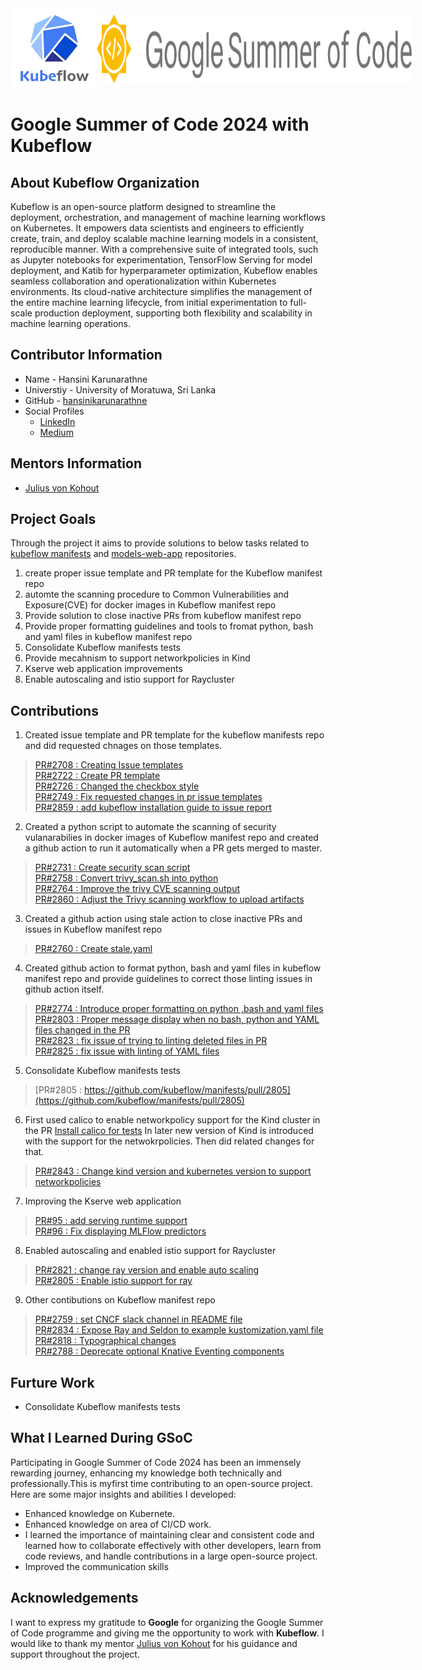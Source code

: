 <div style="display: flex; align-items: center;">
  <img src="./kubeflow-logo.png" alt="kubeflow-logo" height="130" />
  <img src="./gsoc-logo.png" alt="gsoc-logo"   height="110" />
</div>

# Google Summer of Code 2024 with Kubeflow 

## About Kubeflow Organization 
Kubeflow is an open-source platform designed to streamline the deployment, orchestration, and management of machine learning workflows on Kubernetes. It empowers data scientists and engineers to efficiently create, train, and deploy scalable machine learning models in a consistent, reproducible manner. With a comprehensive suite of integrated tools, such as Jupyter notebooks for experimentation, TensorFlow Serving for model deployment, and Katib for hyperparameter optimization, Kubeflow enables seamless collaboration and operationalization within Kubernetes environments. Its cloud-native architecture simplifies the management of the entire machine learning lifecycle, from initial experimentation to full-scale production deployment, supporting both flexibility and scalability in machine learning operations.

## Contributor Information
* Name - Hansini Karunarathne
* Universtiy - University of Moratuwa, Sri Lanka
* GitHub - [hansinikarunarathne](https://github.com/hansinikarunarathne)
* Social Profiles
  - [LinkedIn](www.linkedin.com/in/hansini-karunarathne)
  - [Medium](https://medium.com/@hansini.20)

## Mentors Information
* [Julius von Kohout](https://github.com/juliusvonkohout)

## Project Goals
Through the project it aims to provide solutions to below tasks related to [kubeflow manifests](https://github.com/kubeflow/manifests) and [models-web-app](https://github.com/kserve/models-web-app) repositories.
1. create proper issue template and PR template for the Kubeflow manifest repo
2. automte the scanning procedure to Common Vulnerabilities and Exposure(CVE) for docker images in Kubeflow manifest repo
3. Provide solution to close inactive PRs from kubeflow manifest repo
4. Provide proper formatting guidelines and tools to fromat python, bash and yaml files in kubeflow manifest repo
5. Consolidate Kubeflow manifests tests
6. Provide mecahnism to support networkpolicies in Kind
7. Kserve web application improvements
8. Enable autoscaling and istio support for Raycluster 

## Contributions
1. Created issue template and PR template for the kubeflow manifests repo and did requested chnages on those templates.
> [PR#2708 : Creating Issue templates](https://github.com/kubeflow/manifests/pull/2708)<br>
> [PR#2722 : Create PR template](https://github.com/kubeflow/manifests/pull/2722)<br>
> [PR#2726 : Changed the checkbox style](https://github.com/kubeflow/manifests/pull/2726)<br>
> [PR#2749 : Fix requested changes in pr issue templates ](https://github.com/kubeflow/manifests/pull/2749)<br>
> [PR#2859 : add kubeflow installation guide to issue report](https://github.com/kubeflow/manifests/pull/2859)<br>
2.  Created a python script to automate the scanning of security vulanarabilies in docker images of Kubeflow manifest repo and created a github action to run it automatically when a PR gets merged to master.
> [PR#2731 : Create security scan script](https://github.com/kubeflow/manifests/pull/2731)<br>
> [PR#2758 : Convert trivy_scan.sh into python](https://github.com/kubeflow/manifests/pull/2758)<br>
> [PR#2764 : Improve the trivy CVE scanning output](https://github.com/kubeflow/manifests/pull/2764)<br>
> [PR#2860 : Adjust the Trivy scanning workflow to upload artifacts](https://github.com/kubeflow/manifests/pull/2860)<br>
3. Created a github action using stale action to close inactive PRs and issues in Kubeflow manifest repo
> [PR#2760 : Create stale.yaml](https://github.com/kubeflow/manifests/pull/2760)<br>
4. Created github action to format  python, bash and yaml files in kubeflow manifest repo and provide guidelines to correct those linting issues in github action itself.
> [PR#2774 : Introduce proper formatting on python ,bash and yaml files](https://github.com/kubeflow/manifests/pull/2774)<br>
> [PR#2803 : Proper message display when no bash, python and YAML files changed in the PR](https://github.com/kubeflow/manifests/pull/2803)<br>
> [PR#2823 : fix issue of trying to linting deleted files in PR](https://github.com/kubeflow/manifests/pull/2823)<br>
> [PR#2825 : fix issue with linting of YAML files](https://github.com/kubeflow/manifests/pull/2825)<br>
5. Consolidate Kubeflow manifests tests
> [PR#2805 : https://github.com/kubeflow/manifests/pull/2805](https://github.com/kubeflow/manifests/pull/2805)<br>
6. First used calico to enable networkpolicy support for the Kind cluster in the PR [Install calico for tests](https://github.com/kubeflow/manifests/pull/2820) In later new version of Kind is introduced with the support for the netwokrpolicies. Then did related changes for that.
> [PR#2843 : Change kind version and kubernetes version to support networkpolicies](https://github.com/kubeflow/manifests/pull/2843)<br>
7. Improving the Kserve web application
> [PR#95 : add serving runtime support](https://github.com/kserve/models-web-app/pull/95)<br>
> [PR#96 : Fix displaying MLFlow predictors](https://github.com/kserve/models-web-app/pull/96)<br>
8. Enabled autoscaling and enabled istio support for Raycluster 

> [PR#2821 : change ray version and enable auto scaling](https://github.com/kubeflow/manifests/pull/2821)<br>
> [PR#2805 : Enable istio support for ray](https://github.com/kubeflow/manifests/pull/2847)<br>
9. Other contibutions on Kubeflow manifest repo
> [PR#2759 : set CNCF slack channel in README file](https://github.com/kubeflow/manifests/pull/2759)<br>
> [PR#2834 : Expose Ray and Seldon to example kustomization.yaml file](https://github.com/kubeflow/manifests/pull/2834)<br>
> [PR#2818 : Typographical changes](https://github.com/kubeflow/manifests/pull/2818)<br>
> [PR#2788 : Deprecate optional Knative Eventing components](https://github.com/kubeflow/manifests/pull/2788)<br>

## Furture Work
- Consolidate Kubeflow manifests tests

## What I Learned During GSoC
Participating in Google Summer of Code 2024 has been an immensely rewarding journey, enhancing my knowledge both technically and professionally.This is myfirst time contributing to an open-source project. Here are some major insights and abilities I developed:
- Enhanced knowledge on Kubernete. 
- Enhanced knowledge on area of CI/CD work.  
- I learned the importance of maintaining clear and consistent code and learned how to collaborate effectively with other developers, learn from code reviews, and handle contributions in a large open-source project.
- Improved the communication skills

## Acknowledgements
I want to express my gratitude to **Google** for organizing the Google Summer of Code programme and giving me the opportunity to work with **Kubeflow**. I would like to thank my mentor [Julius von Kohout](https://github.com/juliusvonkohout) for his guidance and support throughout the project.



